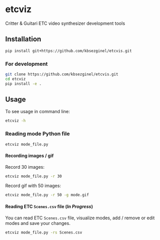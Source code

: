 # etcviz
Critter &amp; Guitari ETC video synthesizer development tools

## Installation
```bash
pip install git+https://github.com/kbsezginel/etcvis.git
```

### For development
```bash
git clone https://github.com/kbsezginel/etcvis.git
cd etcviz
pip install -e .
```

## Usage
To see usage in command line:
```bash
etcviz -h
```

### Reading mode Python file
```bash
etcviz mode_file.py
```

#### Recording images / gif
Record 30 images:
```bash
etcviz mode_file.py -r 30
```
Record gif with 50 images:
```bash
etcviz mode_file.py -r 50 -g mode.gif
```

#### Reading ETC `Scenes.csv` file (*In Progress*)
You can read ETC `Scenes.csv` file, visualize modes, add / remove or edit modes and save your changes.
```bash
etcviz mode_file.py -rs Scenes.csv
```
